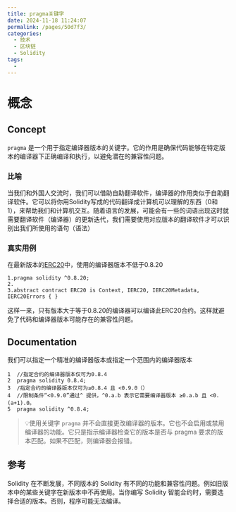 ```yaml
---
title: pragma关键字
date: 2024-11-18 11:24:07
permalink: /pages/50d7f3/
categories:
  - 技术
  - 区块链
  - Solidity
tags:
  - 
---
```


# 概念
## Concept
`pragma` 是一个用于指定编译器版本的关键字。它的作用是确保代码能够在特定版本的编译器下正确编译和执行，以避免潜在的兼容性问题。</p>
### 比喻
当我们和外国人交流时，我们可以借助自助翻译软件，编译器的作用类似于自助翻译软件。它可以将你用Solidity写成的代码翻译成计算机可以理解的东西（0和1），来帮助我们和计算机交互。随着语言的发展，可能会有一些的词语出现这时就需要翻译软件（编译器）的更新迭代，我们需要使用对应版本的翻译软件才可以识别出我们所使用的语句（语法）
### 真实用例
在最新版本的[ERC20](https://github.com/OpenZeppelin/openzeppelin-contracts/blob/8186c07a83c09046c6fbaa90a035ee47e4d7d785/contracts/token/ERC20/ERC20.sol)中，使用的编译器版本不低于0.8.20
```solidity
1.pragma solidity ^0.8.20;
2.
3.abstract contract ERC20 is Context, IERC20, IERC20Metadata, IERC20Errors { }
```
这样一来，只有版本大于等于0.8.20的编译器可以编译此ERC20合约。这样就避免了代码和编译器版本可能存在的兼容性问题。


## Documentation
我们可以指定一个精准的编译器版本或指定一个范围内的编译器版本

```solidity
1  //指定合约的编译器版本仅可为0.8.4
2  pragma solidity 0.8.4;
3  /指定合约的编译器版本仅可为≥0.8.4 且 <0.9.0（）
4  //限制条件“<0.9.0”通过^ 提供，^0.a.b 表示它需要编译器版本 ≥0.a.b 且 <0.(a+1).0。
5  pragma solidity ^0.8.4;
```

> 💡使用关键字 `pragma` 并不会直接更改编译器的版本。它也不会启用或禁用编译器的功能。它只是指示编译器检查它的版本是否与 pragma 要求的版本匹配。如果不匹配，则编译器会报错。

## 参考
Solidity 在不断发展，不同版本的 Solidity 有不同的功能和兼容性问题。例如旧版本中的某些关键字在新版本中不再使用。当你编写 Solidity 智能合约时，需要选择合适的版本。否则，程序可能无法编译。